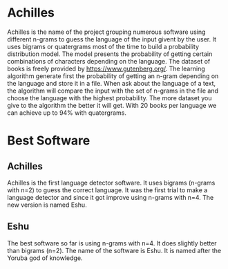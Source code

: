 # Achilles

Achilles is the name of the project grouping numerous software using different n-grams to guess the language of the input givent by the user.
It uses bigrams or quatergrams most of the time to build a probability distribution model. The model presents the probability of getting certain combinations of characters depending on the language.
The dataset of books is freely provided by https://www.gutenberg.org/. 
The learning algorithm generate first the probability of getting an n-gram depending on the language and store it in a file. When ask about the language of a text, the algorithm will compare the input with the set of n-grams in the file and choose the language with the highest probability.
The more dataset you give to the algorithm the better it will get. With 20 books per language we can achieve up to 94% with quatergrams.

# Best Software

## Achilles
Achilles is the first language detector software. It uses bigrams (n-grams with n=2) to guess the correct language. It was the first trial to make a language detector and since it got improve using n-grams with n=4. The new version is named Eshu. 

## Eshu
The best software so far is using n-grams with n=4. It does slightly better than bigrams (n=2). The name of the software is Eshu. It is named after the 
Yoruba god of knowledge.


